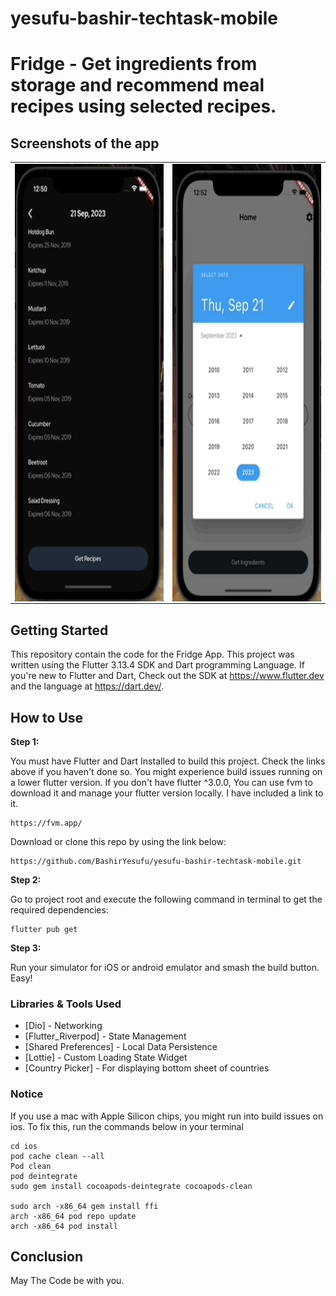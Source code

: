 # yesufu-bashir-techtask-mobile

# Fridge - Get ingredients from storage and recommend meal recipes using selected recipes.
## Screenshots of the app

<table>
 <tr>
  <td>
   <img align="left" alt="IMG" src="https://raw.githubusercontent.com/BashirYesufu/yesufu-bashir-techtask-mobile/main/documentation/evidence.gif" width="400" height="700" />
  </td>
  <td>
    <img align="right" alt="IMG" src="https://raw.githubusercontent.com/BashirYesufu/yesufu-bashir-techtask-mobile/main/documentation/light-evidence.gif" width="400" height="700" />
  </td>
 </tr>
</table>

## Getting Started
This repository contain the code for the Fridge App. This project was written using the Flutter 3.13.4 SDK and Dart programming Language. If you're new to Flutter and Dart, Check out the SDK at https://www.flutter.dev and the language at https://dart.dev/.

## How to Use

**Step 1:**

You must have Flutter and Dart Installed to build this project. Check the links above if you haven't done so. You might experience build issues running on a lower flutter version. If you don't have flutter ^3.0.0, You can use fvm to download it and manage your flutter version locally. I have included a link to it.

```
https://fvm.app/
```

Download or clone this repo by using the link below:

```
https://github.com/BashirYesufu/yesufu-bashir-techtask-mobile.git
```

**Step 2:**

Go to project root and execute the following command in terminal to get the required dependencies:

```
flutter pub get 
```

**Step 3:**

Run your simulator for iOS or android emulator and smash the build button. Easy!

### Libraries & Tools Used

* [Dio] - Networking
* [Flutter_Riverpod] - State Management
* [Shared Preferences] - Local Data Persistence
* [Lottie] - Custom Loading State Widget
* [Country Picker] - For displaying bottom sheet of countries


### Notice
If you use a mac with Apple Silicon chips, you might run into build issues on ios. To fix this, run the commands below in your terminal

```
cd ios
pod cache clean --all
Pod clean
pod deintegrate
sudo gem install cocoapods-deintegrate cocoapods-clean

sudo arch -x86_64 gem install ffi
arch -x86_64 pod repo update
arch -x86_64 pod install
```

## Conclusion
May The Code be with you.
